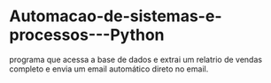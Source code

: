 # Automacao-de-sistemas-e-processos---Python
programa que acessa a base de dados e extrai um relatrio de vendas completo e envia um email  automático direto no email.
